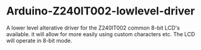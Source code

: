 # Arduino-Z240IT002-lowlevel-driver
A lower level alterative driver for the Z240IT002 common 8-bit LCD's available. it will allow for more easily using custom characters etc. The LCD will operate in 8-bit mode.
